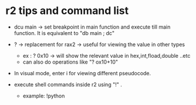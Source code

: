 # r2 tips and command list 

- dcu main -> set breakpoint in main function and execute till main function. It is equivalent to "db main ; dc"

- ? -> replacement for rax2 -> useful for viewing the value in other types
  - ex : ? 0x10 -> will show the relevant value in hex,int,fload,double ..etc
  - can also do operations like "? ox10+10"

- In visual mode,  enter i for viewing different pseudocode.
- execute shell commands inside r2 using "!" .
  - example: !python 
